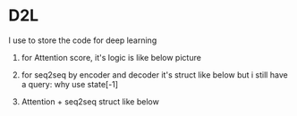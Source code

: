 # D2L
I use to store the code for deep learning

1) for Attention score, it's logic is like below picture
   

2) for seq2seq by encoder and decoder it's struct like below
    but i still have a query: why use state[-1] 


3) Attention + seq2seq struct like below

